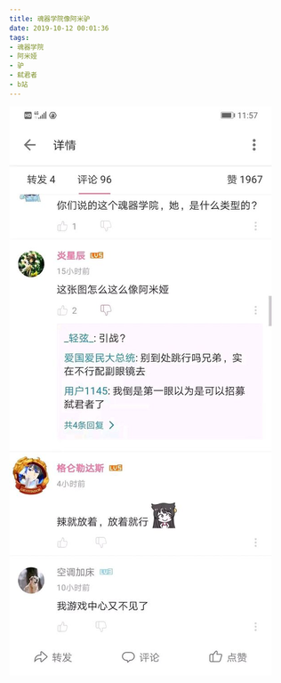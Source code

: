 ```yaml
---
title: 魂器学院像阿米驴
date: 2019-10-12 00:01:36
tags:
- 魂器学院
- 阿米娅
- 驴
- 弑君者
- b站
---
```

![](2019-10-12-00-01/01.jpg)
